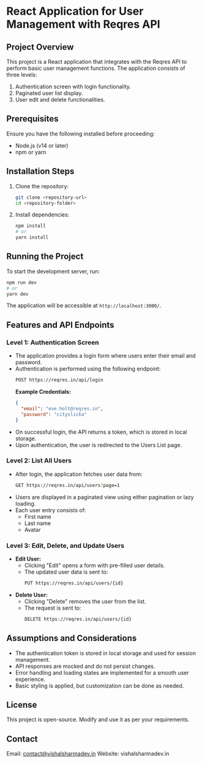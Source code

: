 # React Application for User Management with Reqres API

## Project Overview
This project is a React application that integrates with the Reqres API to perform basic user management functions. The application consists of three levels:
1. Authentication screen with login functionality.
2. Paginated user list display.
3. User edit and delete functionalities.

## Prerequisites
Ensure you have the following installed before proceeding:
- Node.js (v14 or later)
- npm or yarn

## Installation Steps
1. Clone the repository:
   ```sh
   git clone <repository-url>
   cd <repository-folder>
   ```
2. Install dependencies:
   ```sh
   npm install
   # or
   yarn install
   ```

## Running the Project
To start the development server, run:
```sh
npm run dev
# or
yarn dev
```
The application will be accessible at `http://localhost:3000/`.

## Features and API Endpoints
### Level 1: Authentication Screen
- The application provides a login form where users enter their email and password.
- Authentication is performed using the following endpoint:
  ```sh
  POST https://reqres.in/api/login
  ```
  **Example Credentials:**
  ```json
  {
    "email": "eve.holt@reqres.in",
    "password": "cityslicka"
  }
  ```
- On successful login, the API returns a token, which is stored in local storage.
- Upon authentication, the user is redirected to the Users List page.

### Level 2: List All Users
- After login, the application fetches user data from:
  ```sh
  GET https://reqres.in/api/users?page=1
  ```
- Users are displayed in a paginated view using either pagination or lazy loading.
- Each user entry consists of:
  - First name
  - Last name
  - Avatar

### Level 3: Edit, Delete, and Update Users
- **Edit User:**
  - Clicking "Edit" opens a form with pre-filled user details.
  - The updated user data is sent to:
    ```sh
    PUT https://reqres.in/api/users/{id}
    ```
- **Delete User:**
  - Clicking "Delete" removes the user from the list.
  - The request is sent to:
    ```sh
    DELETE https://reqres.in/api/users/{id}
    ```

## Assumptions and Considerations
- The authentication token is stored in local storage and used for session management.
- API responses are mocked and do not persist changes.
- Error handling and loading states are implemented for a smooth user experience.
- Basic styling is applied, but customization can be done as needed.

## License
This project is open-source. Modify and use it as per your requirements.

## Contact
Email: contact@vishalsharmadev.in
Website: vishalsharmadev.in

